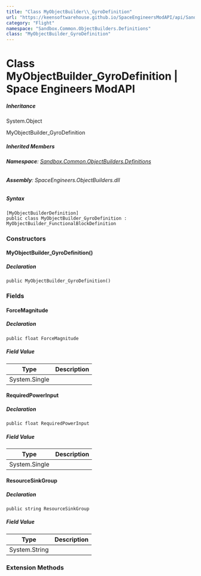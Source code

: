 ```yaml
---
title: "Class MyObjectBuilder\\_GyroDefinition"
url: "https://keensoftwarehouse.github.io/SpaceEngineersModAPI/api/Sandbox.Common.ObjectBuilders.Definitions.MyObjectBuilder_GyroDefinition.html"
category: "Flight"
namespace: "Sandbox.Common.ObjectBuilders.Definitions"
class: "MyObjectBuilder_GyroDefinition"
---
```


# Class MyObjectBuilder\_GyroDefinition | Space Engineers ModAPI

##### Inheritance

System.Object

MyObjectBuilder\_GyroDefinition

##### Inherited Members

###### **Namespace**: [Sandbox.Common.ObjectBuilders.Definitions](https://keensoftwarehouse.github.io/SpaceEngineersModAPI/api/Sandbox.Common.ObjectBuilders.Definitions.html)

###### **Assembly**: SpaceEngineers.ObjectBuilders.dll

##### Syntax

```
[MyObjectBuilderDefinition]
public class MyObjectBuilder_GyroDefinition : MyObjectBuilder_FunctionalBlockDefinition
```

### Constructors

#### MyObjectBuilder\_GyroDefinition()

##### Declaration

```
public MyObjectBuilder_GyroDefinition()
```

### Fields

#### ForceMagnitude

##### Declaration

```
public float ForceMagnitude
```

##### Field Value

| Type | Description |
| --- | --- |
| System.Single |     |

#### RequiredPowerInput

##### Declaration

```
public float RequiredPowerInput
```

##### Field Value

| Type | Description |
| --- | --- |
| System.Single |     |

#### ResourceSinkGroup

##### Declaration

```
public string ResourceSinkGroup
```

##### Field Value

| Type | Description |
| --- | --- |
| System.String |     |

### Extension Methods